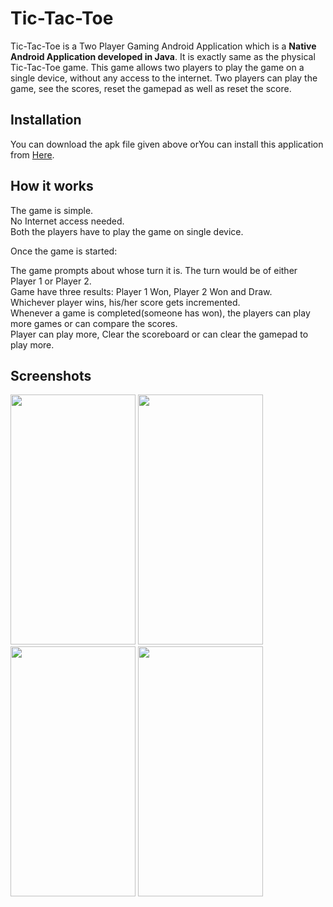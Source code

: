 # Tic-Tac-Toe

Tic-Tac-Toe is a Two Player Gaming Android Application which is a **Native Android Application developed in Java**. It is exactly same as the physical Tic-Tac-Toe game.
This game allows two players to play the game on a single device, without any access to the internet. Two players can play the game, see the scores, reset the gamepad as well as reset the score.

## Installation

You can download the apk file given above orYou can install this application from [Here](https://1drv.ms/u/s!AosmDyq537C4g1WuQirb-tHPHTf6?e=mo87GS).



## How it works

The game is simple.  
No Internet access needed.  
Both the players have to play the game on single device.

Once the game is started:

The game prompts about whose turn it is. The turn would be of either Player 1 or Player 2.  
Game have three results: Player 1 Won, Player 2 Won and Draw.  
Whichever player wins, his/her score gets incremented.  
Whenever a game is completed(someone has won), the players can play more games or can compare the scores.  
Player can play more, Clear the scoreboard or can clear the gamepad to play more.


## Screenshots
<p float="left">
<img src="https://user-images.githubusercontent.com/59947799/163844827-c7ff7ded-aa37-4f77-8470-85fd85d22d29.jpg" width="200" height="400">
<img src="https://user-images.githubusercontent.com/59947799/163851198-36022702-a8f0-4bb3-9454-e41b54a27ca4.jpg" width="200" height="400">
<img src="https://user-images.githubusercontent.com/59947799/163851252-5e74ef05-df14-4697-8c59-97716573039f.jpg" width="200" height="400">
<img src="https://user-images.githubusercontent.com/59947799/163851328-1d7a4c35-97c4-4499-be20-f049225417f2.jpg" width="200" height="400">
</p>



